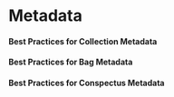 Metadata
========

#### Best Practices for Collection Metadata

  


  


#### Best Practices for Bag Metadata

  


  


#### Best Practices for Conspectus Metadata

